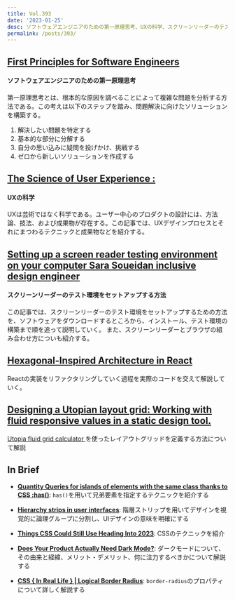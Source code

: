 ```yaml
---
title: Vol.393
date: '2023-01-25'
desc: ソフトウェアエンジニアのための第一原理思考、UXの科学、スクリーンリーダーのテスト環境をセットアップする方法、ほか計10リンク
permalink: /posts/393/
---
```



## [First Principles for Software Engineers](https://addyosmani.com/blog/first-principles-thinking-software-engineers/)
#### ソフトウェアエンジニアのための第一原理思考

第一原理思考とは、根本的な原因を調べることによって複雑な問題を分析する方法である。この考えは以下のステップを踏み、問題解決に向けたソリューションを構築する。

1. 解決したい問題を特定する
1. 基本的な部分に分解する
1. 自分の思い込みに疑問を投げかけ、挑戦する
1. ゼロから新しいソリューションを作成する


## [The Science of User Experience :](https://www.uxmatters.com/mt/archives/2022/12/the-science-of-user-experience.php)
#### UXの科学

UXは芸術ではなく科学である。ユーザー中心のプロダクトの設計には、方法論、技法、および成果物が存在する。この記事では、UXデザインプロセスとそれにまつわるテクニックと成果物などを紹介する。


## [Setting up a screen reader testing environment on your computer  Sara Soueidan inclusive design engineer](https://www.sarasoueidan.com/blog/testing-environment-setup/)
#### スクリーンリーダーのテスト環境をセットアップする方法

この記事では、スクリーンリーダーのテスト環境をセットアップするための方法を、ソフトウェアをダウンロードするところから、インストール、テスト環境の構築まで順を追って説明していく。 また、スクリーンリーダーとブラウザの組み合わせ方についも紹介する。

## [Hexagonal-Inspired Architecture in React](https://alexkondov.com/hexagonal-inspired-architecture-in-react/)

Reactの実装をリファクタリングしていく過程を実際のコードを交えて解説していく。


## [Designing a Utopian layout grid: Working with fluid responsive values in a static design tool.](https://utopia.fyi/blog/designing-a-utopian-layout-grid/?ref=web-design-weekly.com)

[ Utopia fluid grid calculator ](https://utopia.fyi/grid/calculator/)を使ったレイアウトグリッドを定義する方法について解説

## In Brief

- **[Quantity Queries for islands of elements with the same class thanks to CSS :has()](https://www.bram.us/2022/12/13/quantity-queries-for-islands-of-elements-with-the-same-class-thanks-to-css-has/)**: `has()`を用いて兄弟要素を指定するテクニックを紹介する

- **[Hierarchy strips in user interfaces](https://uxdesign.cc/hierarchy-strips-in-user-interfaces-f88b9cbf64b)**: 階層ストリップを用いてデザインを視覚的に論理グループに分割し、UIデザインの意味を明確にする

- **[Things CSS Could Still Use Heading Into 2023](https://chriscoyier.net/2022/12/21/things-css-could-still-use-heading-into-2023/)**: CSSのテクニックを紹介

- **[Does Your Product Actually Need Dark Mode?](https://www.commandbar.com/blog/dark-mode-considerations)**: ダークモードについて、その由来と経緯、メリット・デメリット、何に注力するべきかについて解説する

- **[CSS { In Real Life } | Logical Border Radius](https://css-irl.info/logical-border-radius/)**: `border-radius`のプロパティについて詳しく解説する
